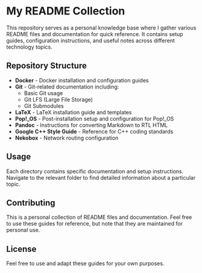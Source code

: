 # My README Collection

This repository serves as a personal knowledge base where I gather various README files and documentation for quick reference. It contains setup guides, configuration instructions, and useful notes across different technology topics.

## Repository Structure

- **Docker** - Docker installation and configuration guides
- **Git** - Git-related documentation including:
  - Basic Git usage
  - Git LFS (Large File Storage)
  - Git Submodules
- **LaTeX** - LaTeX installation guide and templates
- **Pop!_OS** - Post-installation setup and configuration for Pop!_OS
- **Pandoc** - Instructions for converting Markdown to RTL HTML
- **Google C++ Style Guide** - Reference for C++ coding standards
- **Nekobox** - Network routing configuration

## Usage

Each directory contains specific documentation and setup instructions. Navigate to the relevant folder to find detailed information about a particular topic.

## Contributing

This is a personal collection of README files and documentation. Feel free to use these guides for reference, but note that they are maintained for personal use.

## License

Feel free to use and adapt these guides for your own purposes.

